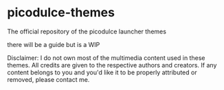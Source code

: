 # picodulce-themes
The official repository of the picodulce launcher themes

there will be a guide but is a WIP

Disclaimer:
I do not own most of the multimedia content used in these themes. All credits are given to the respective authors and creators. If any content belongs to you and you'd like it to be properly attributed or removed, please contact me.
